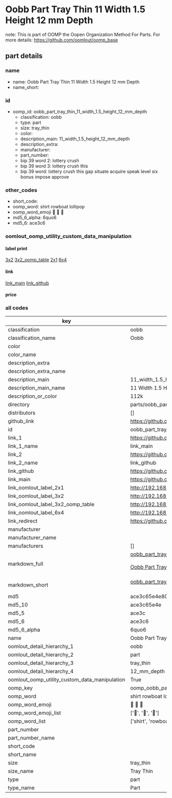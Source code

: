 # Oobb Part Tray Thin 11 Width 1.5 Height 12 mm Depth  

note: This is part of OOMP the Oopen Organization Method For Parts. For more details: https://github.com/oomlout/oomp_base

##  part details
  







### name
* name: Oobb Part Tray Thin 11 Width 1.5 Height 12 mm Depth
* name_short: 
### id
* oomp_id: oobb_part_tray_thin_11_width_1.5_height_12_mm_depth
  * classification: oobb
  * type: part
  * size: tray_thin
  * color: 
  * description_main: 11_width_1.5_height_12_mm_depth
  * description_extra: 
  * manufacturer: 
  * part_number: 
  * bip 39 word 2: lottery crush
  * bip 39 word 3: lottery crush this
  * bip 39 word: lottery crush this gap situate acquire speak level six bonus impose approve

### other_codes
* short_code: 
* oomp_word: shirt rowboat lollipop
* oomp_word_emoji :shirt: :rowboat: :lollipop:
* md5_6_alpha: 6quo6
* md5_6: ace3c6






### oomlout_oomp_utility_custom_data_manipulation
#### label print
[3x2](http://192.168.1.245:1112/?label=oomp%206quo6)
[3x2_oomp_table](http://192.168.1.108:1112/?label=oomp%206quo6)
[2x1](http://192.168.1.242:1112/?label=oomp%206quo6)
[6x4](http://192.168.1.55:1112/?label=oomp%206quo6)    

#### link

[link_main](https://github.com/oomlout/oomlout_oomp_version_1_messy/tree/main/parts/oobb_part_tray_thin_11_width_1.5_height_12_mm_depth) [link_github](https://github.com/oomlout/oomlout_oomp_version_1_messy/tree/main/parts/oobb_part_tray_thin_11_width_1.5_height_12_mm_depth)                             

#### price







### all codes 
| key | value |  
| --- | --- |  
| classification | oobb |  
| classification_name | Oobb |  
| color |  |  
| color_name |  |  
| description_extra |  |  
| description_extra_name |  |  
| description_main | 11_width_1.5_height_12_mm_depth |  
| description_main_name | 11 Width 1.5 Height 12 mm Depth |  
| description_or_color | 112k |  
| directory | parts/oobb_part_tray_thin_11_width_1.5_height_12_mm_depth |  
| distributors | [] |  
| github_link | https://github.com/oomlout/oomlout_oomp_part_src/tree/main/parts/oobb_part_tray_thin_11_width_1.5_height_12_mm_depth |  
| id | oobb_part_tray_thin_11_width_1.5_height_12_mm_depth |  
| link_1 | https://github.com/oomlout/oomlout_oomp_version_1_messy/tree/main/parts/oobb_part_tray_thin_11_width_1.5_height_12_mm_depth |  
| link_1_name | link_main |  
| link_2 | https://github.com/oomlout/oomlout_oomp_version_1_messy/tree/main/parts/oobb_part_tray_thin_11_width_1.5_height_12_mm_depth |  
| link_2_name | link_github |  
| link_github | https://github.com/oomlout/oomlout_oomp_version_1_messy/tree/main/parts/oobb_part_tray_thin_11_width_1.5_height_12_mm_depth |  
| link_main | https://github.com/oomlout/oomlout_oomp_version_1_messy/tree/main/parts/oobb_part_tray_thin_11_width_1.5_height_12_mm_depth |  
| link_oomlout_label_2x1 | http://192.168.1.242:1112/?label=oomp%206quo6 |  
| link_oomlout_label_3x2 | http://192.168.1.245:1112/?label=oomp%206quo6 |  
| link_oomlout_label_3x2_oomp_table | http://192.168.1.108:1112/?label=oomp%206quo6 |  
| link_oomlout_label_6x4 | http://192.168.1.55:1112/?label=oomp%206quo6 |  
| link_redirect | https://github.com/oomlout/oomlout_oomp_version_1_messy/tree/main/parts/oobb_part_tray_thin_11_width_1.5_height_12_mm_depth |  
| manufacturer |  |  
| manufacturer_name |  |  
| manufacturers | [] |  
| markdown_full | [oobb_part_tray_thin_11_width_1.5_height_12_mm_depth](none)<br>[](none)<br>[Oobb Part Tray Thin 11 Width 1.5 Height 12 Mm Depth](none)<br><br> |  
| markdown_short | [oobb_part_tray_thin_11_width_1.5_height_12_mm_depth](none)<br><br> |  
| md5 | ace3c65e4e80ba1808e4d5f5c18d4420 |  
| md5_10 | ace3c65e4e |  
| md5_5 | ace3c |  
| md5_6 | ace3c6 |  
| md5_6_alpha | 6quo6 |  
| name | Oobb Part Tray Thin 11 Width 1.5 Height 12 mm Depth |  
| oomlout_detail_hierarchy_1 | oobb |  
| oomlout_detail_hierarchy_2 | part |  
| oomlout_detail_hierarchy_3 | tray_thin |  
| oomlout_detail_hierarchy_4 | 12_mm_depth |  
| oomlout_oomp_utility_custom_data_manipulation | True |  
| oomp_key | oomp_oobb_part_tray_thin_11_width_1.5_height_12_mm_depth |  
| oomp_word | shirt rowboat lollipop |  
| oomp_word_emoji | :shirt: :rowboat: :lollipop: |  
| oomp_word_emoji_list | [':shirt:', ':rowboat:', ':lollipop:'] |  
| oomp_word_list | ['shirt', 'rowboat', 'lollipop'] |  
| part_number |  |  
| part_number_name |  |  
| short_code |  |  
| short_name |  |  
| size | tray_thin |  
| size_name | Tray Thin |  
| type | part |  
| type_name | Part |  
